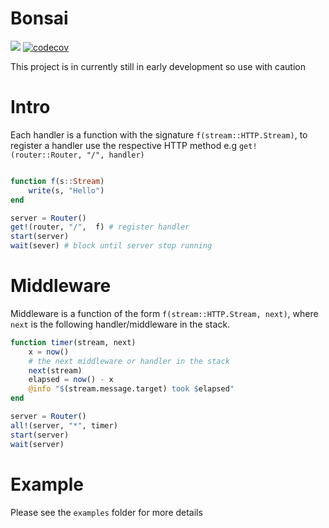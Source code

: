 # Bonsai

[![][action-img]][action-url]
[![codecov](https://codecov.io/gh/onetonfoot/Bonsai.jl/branch/master/graph/badge.svg?token=96CcO21IsK)](https://codecov.io/gh/onetonfoot/Bonsai.jl)

[action-img]: https://github.com/onetonfoot/Bonsai.jl/actions/workflows/ci.yaml/badge.svg
[action-url]: https://github.com/onetonfoot/Bonsai.jl/actions

This project is in currently still in early development so use with caution

# Intro

Each handler is a function with the signature `f(stream::HTTP.Stream)`, to 
register a handler use the respective HTTP method e.g  `get!(router::Router, "/", handler)`

```julia

function f(s::Stream)
	write(s, "Hello")
end

server = Router()
get!(router, "/",  f) # register handler 
start(server)
wait(sever) # block until server stop running
```


# Middleware 

Middleware is a function of the form `f(stream::HTTP.Stream, next)`, where `next` is the following handler/middleware in the stack. 

```julia
function timer(stream, next)
    x = now()
    # the next middleware or handler in the stack
    next(stream)
    elapsed = now() - x
    @info "$(stream.message.target) took $elapsed" 
end

server = Router()
all!(server, "*", timer)
start(server)
wait(server)
```

# Example

Please see the `examples` folder for more details